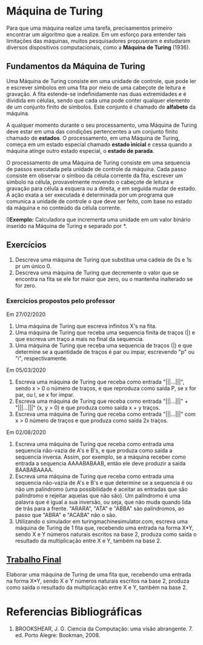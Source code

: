 # Máquina de Turing

Para que uma máquina realize uma tarefa, precisamentos primeiro encontrar um algoritmo que a realize. Em um esforço para entender tais limitações das máquinas, muitos pesquisadores propuseram e estudaram diversos dispositivos computacionais, como a **Máquina de Turing** (1936).

## Fundamentos da Máquina de Turing

Uma Máquina de Turing consiste em uma unidade de controle, que pode ler e escrever símbolos em uma fita por meio de uma cabeçote de leitura e gravação. A fita estende-se indefinidamente nas duas extremidades e é dividida em células, sendo que cada uma pode conter qualquer elemento de um conjunto finito de símbolos. Este conjunto é chamado de **alfabeto** da máquina.

A qualquer momento durante o seu processamento, uma Máquina de Turing deve estar em uma das condições pertencentes a um conjunto finito chamado de **estados**. O processamento, em uma Máquina de Turing, começa em um estado especial chamado **estado inicial** e cessa quando a máquina atinge outro estado especial, o **estado de parada**.

O processamento de uma Máquina de Turing consiste em uma sequencia de passos executada pela unidade de controle da máquina. Cada passo consiste em observar o símboo da célula corrente da fita, escrever um símbolo na célula, provavelmente movendo o cabeçote de leitura e gravação para célula a esquera ou a direita, e em seguida mudar de estado. A ação exata a ser executada é determinada por um programa que comunica a unidade de controle o que deve ser feito, com base no estado da máquina e no conteúdo da célula corrente.

0**Exemplo:** Calculadora que incrementa uma unidade em um valor binário inserido na Máquina de Turing e separado por *.

## Exercícios

1. Descreva uma máquina de Turing que substitua uma cadeia de 0s e 1s pr um único 0.
2. Descreva uma máquina de Turing que decremente o valor que se encontra na fita se ele for maior que zero, ou o mantenha inalterado se for zero.

### Exercícios propostos pelo professor

Em 27/02/2020

1. Uma máquina de Turing que escreva infinitos X's na fita.
2. Uma máquina de Turing que receba uma sequencia finita de traços (|) e que escreva um traço a mais no final da sequencia.
3. Uma máquina de Turing que receba uma sequencia de traços (|) e que determine se a quantidade de traços é par ou ímpar, escrevendo "p" ou "i", respectivamente.

Em 05/03/2020

1. Escreva uma máquina de Turing que receba como entrada "|||...|||", sendo x > 0 o número de traços, e que reproduza como saída P, se x for par, ou I, se x for ímpar.
2. Escreva uma máquina de Turing que receba como entrada "|||...|||" + "|||...|||" (x, y > 0) e que produza como saída x + y traços.
3. Escreva uma máquina de Turing que receba como entrada "|||...|||" com x > 0 número de traços e que produza como saída 2x traços.

Em 02/08/2020

1. Escreva uma máquina de Turing que receba como entrada uma sequencia não-vazia de A's e B's, e que produza como saída a sequencia inversa. Assim, por exemplo, se a máquina receber como entrada a sequencia AAAABABAAB, então ele deve produzir a saída BAABABAAAA.
2. Escreva uma máquina de Turing que receba como entrada uma sequencia não-vazia de A's e B's e que determine se a sequencia é ou não um palíndromo (uma possibilidade é aceitar as entradas que são palíndromo e rejeitar aquelas que não são). Um palíndromo é uma palavra que é igual a sua inversão, ou seja, que não muda quando lida de trás para a frente. "ARARA", "ATA" e "ABBA" são palíndromos, ao passo que "ABRA" e "ACABA" não o são.
3. Utilizando o simulador em turingmachinesimulator.com, escreva uma máquina de Turing de 1 fita que, recebendo uma entrada na forma X*Y, sendo X e Y números naturais escritos na base 2, produza como saída o resultado da multiplicação entre X e Y, também na base 2.

## [Trabalho Final]()

Elaborar uma máquina de Turing de uma fita que, recebendo uma entrada na forma X*Y, sendo X e Y números naturais escritos na base 2, produza como saída o resultado da multiplicação entre X e Y, também na base 2.

# Referencias Bibliográficas

1. BROOKSHEAR, J. G. Ciencia da Computação: uma visão abrangente. 7. ed. Porto Alegre: Bookman, 2008.
